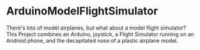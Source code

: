 # ArduinoModelFlightSimulator
There's lots of model airplanes, but what about a model flight simulator? This Project combines an Arduino, joystick, a Flight Simulator running on an Android phone, and the decapitated nose of a plastic airplane model. 
